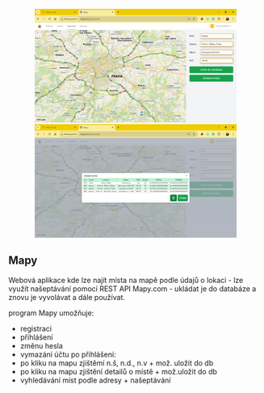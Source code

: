 <p align="center">
    <a href="https://github.com/vit-posmourny/mapy/blob/77d27456cf5519499dc69298734247e89a8eb85d/z.readme%20files/mapy%20(1)%20velky.png" target="_blank">
        <img src="https://github.com/vit-posmourny/mapy/blob/14330bffd4dab981ab907ddac36aa2e3a3206d33/z.readme%20files/mapy%20(1)%20maly.png" width="400" alt="mapy1">
    </a>
    <a href="https://github.com/vit-posmourny/mapy/blob/81d66ad76c547f67a988b093ab5d74afba1d816d/z.readme%20files/mapy%20(2)%20velky.png" target="_blank">
        <img src="https://github.com/vit-posmourny/mapy/blob/81d66ad76c547f67a988b093ab5d74afba1d816d/z.readme%20files/mapy%20(2)%20maly.png" width="400" alt="mapy2">
    </a>
</p>


## Mapy

Webová aplikace kde lze najít místa na mapě podle údajů o lokaci - lze využít našeptávání pomocí REST API Mapy.com - ukládat je do databáze a znovu je vyvolávat a dále používat.

program Mapy umožňuje:
- registraci
- přihlášení
- změnu hesla
- vymazání účtu
po přihlášení:
- po kliku na mapu zjištěmí n.š, n.d., n.v + mož. uložit do db
- po kliku na mapu zjištění detailů o místě + mož.uložit do db
- vyhledávání míst podle adresy + našeptávání
